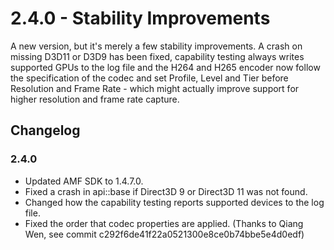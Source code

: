 # 2.4.0 - Stability Improvements
A new version, but it's merely a few stability improvements. A crash on missing D3D11 or D3D9 has been fixed, capability testing always writes supported GPUs to the log file and the H264 and H265 encoder now follow the specification of the codec and set Profile, Level and Tier before Resolution and Frame Rate - which might actually improve support for higher resolution and frame rate capture.

## Changelog
### 2.4.0
* Updated AMF SDK to 1.4.7.0.
* Fixed a crash in api::base if Direct3D 9 or Direct3D 11 was not found.
* Changed how the capability testing reports supported devices to the log file.
* Fixed the order that codec properties are applied. (Thanks to Qiang Wen, see commit c292f6de41f22a0521300e8ce0b74bbe5e4d0edf)
